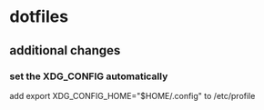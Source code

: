 # dotfiles

## additional changes

### set the XDG_CONFIG automatically
add export XDG_CONFIG_HOME="$HOME/.config" to /etc/profile
